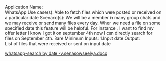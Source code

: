 Application Name:  
WhatsApp 
Use case(s): 
Able to fetch files which were posted or received on a particular date
Scenario(s): 
We will be  a member in  many group chats and we may receive or send many files every day.
When we need a file on some specified  date this feature will be helpful. For instance , I want to find my offer letter I know I got it on september 4th now I can directly search for files on September 4th.
Bare Minimum Inputs: 
 	1.Input date
Output:  
List of files that were received or sent on input date



[whatsapp-search by date -v.senasowseelya.docx](https://github.com/senasowseelya/feature_implementation/files/7192415/whatsapp-search.by.date.-v.senasowseelya.docx)
